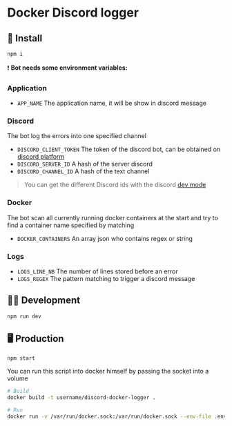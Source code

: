 # Docker Discord logger

## 🔧 Install
```bash
npm i
```

❗ **Bot needs some environment variables:**

### Application
- `APP_NAME` The application name, it will be show in discord message

### Discord
The bot log the errors into one specified channel
- `DISCORD_CLIENT_TOKEN` The token of the discord bot, can be obtained on [discord platform](https://discord.com/developers/applications)
- `DISCORD_SERVER_ID` A hash of the server discord
- `DISCORD_CHANNEL_ID` A hash of the text channel

> You can get the different Discord ids with the discord [dev mode](https://discordia.me/en/developer-mode)

### Docker
The bot scan all currently running docker containers at the start and try to find a container name specified by matching
- `DOCKER_CONTAINERS` An array json who contains regex or string

### Logs
- `LOGS_LINE_NB` The number of lines stored before an error
- `LOGS_REGEX` The pattern matching to trigger a discord message

## 👨‍💻 Development
```bash
npm run dev
```

## 🖥️ Production
```bash
npm start
```
You can run this script into docker himself by passing the socket into a volume
```bash
# Build
docker build -t username/discord-docker-logger .

# Run
docker run -v /var/run/docker.sock:/var/run/docker.sock --env-file .env username/discord-docker-logger:latest
```
